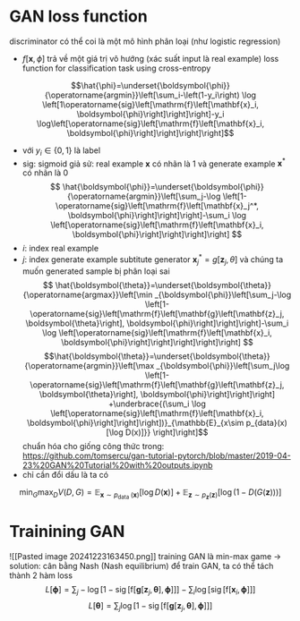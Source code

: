 # GAN loss function
discriminator có thể coi là một mô hình phân loại (như logistic regression)
* $f[\mathbf{x}, \phi]$ trả về một giá trị vô hướng (xác suất input là real example)
loss function for classification task using cross-entropy

$$\hat{\phi}=\underset{\boldsymbol{\phi}}{\operatorname{argmin}}\left[\sum_i-\left(1-y_i\right) \log \left[1\operatorname{sig}\left[\mathrm{f}\left[\mathbf{x}_i, \boldsymbol{\phi}\right]\right]\right]-y_i \log\left[\operatorname{sig}\left[\mathrm{f}\left[\mathbf{x}_i, \boldsymbol{\phi}\right]\right]\right]\right]$$



* với $y_i \in \{0,1\}$ là label
* sig: sigmoid 
giả sử: real example $\mathbf{x}$ có nhãn là 1 và generate example $\mathbf{x}^*$ có nhãn là 0
$$
\hat{\boldsymbol{\phi}}=\underset{\boldsymbol{\phi}}{\operatorname{argmin}}\left[\sum_j-\log \left[1-\operatorname{sig}\left[\mathrm{f}\left[\mathbf{x}_j^*, \boldsymbol{\phi}\right]\right]\right]-\sum_i \log \left[\operatorname{sig}\left[\mathrm{f}\left[\mathbf{x}_i, \boldsymbol{\phi}\right]\right]\right]\right]
$$
* $i$: index real example
* $j$: index generate example 
subtitute generator $\mathbf{x}_j^* = g[\mathbf{z}_j, \theta]$ và chúng ta muốn generated sample bị phân loại sai 
$$
\hat{\boldsymbol{\theta}}=\underset{\boldsymbol{\theta}}{\operatorname{argmax}}\left[\min _{\boldsymbol{\phi}}\left[\sum_j-\log \left[1-\operatorname{sig}\left[\mathrm{f}\left[\mathbf{g}\left[\mathbf{z}_j, \boldsymbol{\theta}\right], \boldsymbol{\phi}\right]\right]\right]-\sum_i \log \left[\operatorname{sig}\left[\mathrm{f}\left[\mathbf{x}_i, \boldsymbol{\phi}\right]\right]\right]\right]\right]
$$
$$\hat{\boldsymbol{\theta}}=\underset{\boldsymbol{\theta}}{\operatorname{argmin}}\left[\max _{\boldsymbol{\phi}}\left[\sum_j\log \left[1-\operatorname{sig}\left[\mathrm{f}\left[\mathbf{g}\left[\mathbf{z}_j, \boldsymbol{\theta}\right], \boldsymbol{\phi}\right]\right]\right] +\underbrace{(\sum_i \log \left[\operatorname{sig}\left[\mathrm{f}\left[\mathbf{x}_i, \boldsymbol{\phi}\right]\right]\right])}_{\mathbb{E}_{x\sim p_{data}(x)[\log D(x)]}} \right]\right]$$
chuẩn hóa cho giống công thức trong: https://github.com/tomsercu/gan-tutorial-pytorch/blob/master/2019-04-23%20GAN%20Tutorial%20with%20outputs.ipynb
* chỉ cần đổi dấu là ta có 

$$
\min _G \max _D V(D, G)=\mathbb{E}_{\boldsymbol{x} \sim p_{\text {data }}(\boldsymbol{x})}[\log D(\boldsymbol{x})]+\mathbb{E}_{\boldsymbol{z} \sim p_{\boldsymbol{z}}(\boldsymbol{z})}[\log (1-D(G(\boldsymbol{z})))]
$$
# Trainining GAN
![[Pasted image 20241223163450.png]]
training GAN là min-max game 
$\rightarrow$ solution: cân bằng Nash (Nash equilibrium)
để train GAN, ta có thể tách thành 2 hàm loss 
$$
L[\boldsymbol{\phi}]=\sum_j-\log \left[1-\operatorname{sig}\left[\mathrm{f}\left[\mathbf{g}\left[\mathbf{z}_j, \boldsymbol{\theta}\right], \boldsymbol{\phi}\right]\right]\right]-\sum_i \log \left[\operatorname{sig}\left[\mathrm{f}\left[\mathbf{x}_i, \boldsymbol{\phi}\right]\right]\right]
$$
$$
L[\boldsymbol{\theta}]=\sum_j \log \left[1-\operatorname{sig}\left[\mathrm{f}\left[\mathbf{g}\left[\mathbf{z}_j, \boldsymbol{\theta}\right], \boldsymbol{\phi}\right]\right]\right]
$$
